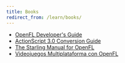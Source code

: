 ```yaml
---
title: Books
redirect_from: /learn/books/
---
```


- [OpenFL Developer's Guide](http://books.openfl.org/openfl-developers-guide/)
- [ActionScript 3.0 Conversion Guide](http://books.openfl.org/as3-conversion-guide/)
- [The Starling Manual for OpenFL](https://books.openfl.org/starling-manual/)
- [Videojuegos Multiplataforma con OpenFL](http://www.openflbook.com)